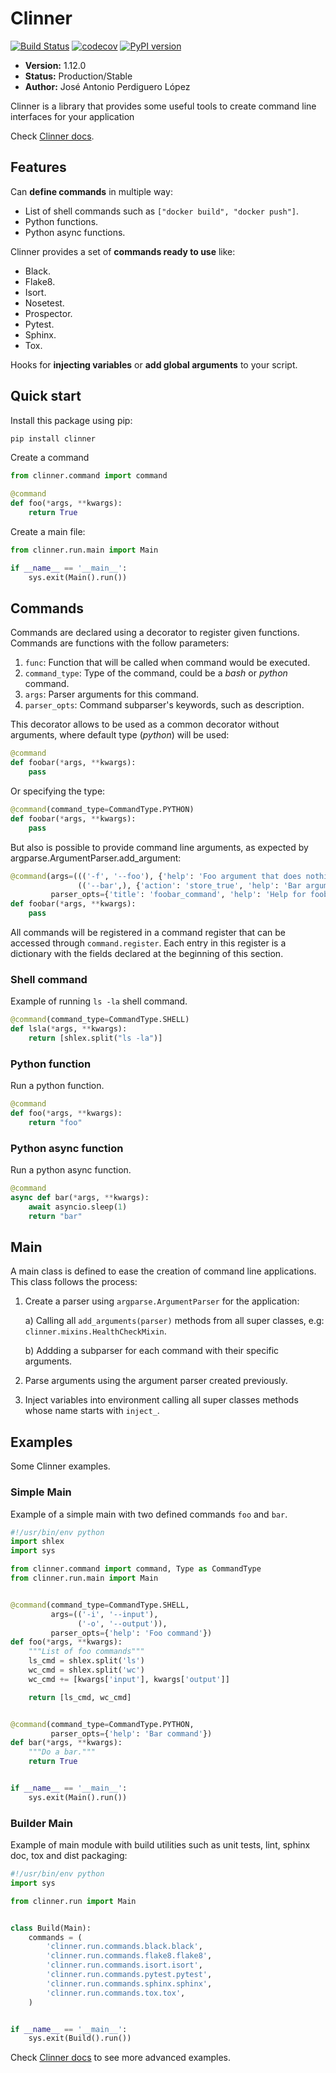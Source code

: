 # Clinner
[![Build Status](https://travis-ci.org/PeRDy/clinner.svg?branch=master)](https://travis-ci.org/PeRDy/clinner)
[![codecov](https://codecov.io/gh/PeRDy/clinner/branch/master/graph/badge.svg)](https://codecov.io/gh/PeRDy/clinner)
[![PyPI version](https://badge.fury.io/py/clinner.svg)](https://badge.fury.io/py/clinner)

* **Version:** 1.12.0
* **Status:** Production/Stable
* **Author:** José Antonio Perdiguero López

Clinner is a library that provides some useful tools to create command line interfaces for your application

Check [Clinner docs].

## Features
Can **define commands** in multiple way:
* List of shell commands such as `["docker build", "docker push"]`.
* Python functions.
* Python async functions.

Clinner provides a set of **commands ready to use** like:
* Black.
* Flake8.
* Isort.
* Nosetest.
* Prospector.
* Pytest.
* Sphinx.
* Tox.

Hooks for **injecting variables** or **add global arguments** to your script.

## Quick start
Install this package using pip:

```bash
pip install clinner
```

Create a command

```python
from clinner.command import command

@command
def foo(*args, **kwargs):
    return True
```

Create a main file:

```python
from clinner.run.main import Main

if __name__ == '__main__':
    sys.exit(Main().run())
```

## Commands
Commands are declared using a decorator to register given functions. Commands are functions with the follow parameters:

1. `func`: Function that will be called when command would be executed.
2. `command_type`: Type of the command, could be a *bash* or *python* command.
3. `args`: Parser arguments for this command.
4. `parser_opts`: Command subparser's keywords, such as description.

This decorator allows to be used as a common decorator without arguments, where default type (*python*) will be used:

```python
@command
def foobar(*args, **kwargs):
    pass
```

Or specifying the type:

```python
@command(command_type=CommandType.PYTHON)
def foobar(*args, **kwargs):
    pass
```

But also is possible to provide command line arguments, as expected by argparse.ArgumentParser.add_argument:

```python
@command(args=((('-f', '--foo'), {'help': 'Foo argument that does nothing'}),                   # Command argument
               (('--bar',), {'action': 'store_true', 'help': 'Bar argument stored as True'})),  # Another argument
         parser_opts={'title': 'foobar_command', 'help': 'Help for foobar_command'})            # Parser parameters
def foobar(*args, **kwargs):
    pass
```

All commands will be registered in a command register that can be accessed through ``command.register``. Each entry in
this register is a dictionary with the fields declared at the beginning of this section.

### Shell command
Example of running `ls -la` shell command.

```python
@command(command_type=CommandType.SHELL)
def lsla(*args, **kwargs):
    return [shlex.split("ls -la")]
```

### Python function
Run a python function.

```python
@command
def foo(*args, **kwargs):
    return "foo"
```

### Python async function
Run a python async function.

```python
@command
async def bar(*args, **kwargs):
    await asyncio.sleep(1)
    return "bar"
```

## Main
A main class is defined to ease the creation of command line applications. This class follows the process:

1. Create a parser using ``argparse.ArgumentParser`` for the application:
    
    a) Calling all ``add_arguments(parser)`` methods from all super classes, e.g: ``clinner.mixins.HealthCheckMixin``.
    
    b) Addding a subparser for each command with their specific arguments.

2. Parse arguments using the argument parser created previously.

3. Inject variables into environment calling all super classes methods whose name starts with ``inject_``.

## Examples
Some Clinner examples.

### Simple Main
Example of a simple main with two defined commands `foo` and `bar`.

```python
#!/usr/bin/env python
import shlex
import sys

from clinner.command import command, Type as CommandType
from clinner.run.main import Main


@command(command_type=CommandType.SHELL,
         args=(('-i', '--input'),
               ('-o', '--output')),
         parser_opts={'help': 'Foo command'})
def foo(*args, **kwargs):
    """List of foo commands"""
    ls_cmd = shlex.split('ls')
    wc_cmd = shlex.split('wc')
    wc_cmd += [kwargs['input'], kwargs['output']]

    return [ls_cmd, wc_cmd]


@command(command_type=CommandType.PYTHON,
         parser_opts={'help': 'Bar command'})
def bar(*args, **kwargs):
    """Do a bar."""
    return True


if __name__ == '__main__':
    sys.exit(Main().run())
```

### Builder Main
Example of main module with build utilities such as unit tests, lint, sphinx doc, tox and dist packaging:

```python
#!/usr/bin/env python
import sys

from clinner.run import Main


class Build(Main):
    commands = (
        'clinner.run.commands.black.black',
        'clinner.run.commands.flake8.flake8',
        'clinner.run.commands.isort.isort',
        'clinner.run.commands.pytest.pytest',
        'clinner.run.commands.sphinx.sphinx',
        'clinner.run.commands.tox.tox',
    )


if __name__ == '__main__':
    sys.exit(Build().run())
```

Check [Clinner docs] to see more advanced examples.

[Clinner docs]: http://clinner.readthedocs.io
